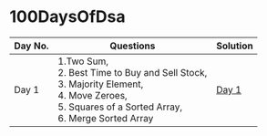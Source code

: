 # 100DaysOfDsa

| Day No. | Questions | Solution |
| --- | --- | --- |
| Day 1 | 1.Two Sum, <br>2. Best Time to Buy and Sell Stock, <br>3. Majority Element, <br>4. Move Zeroes, <br>5. Squares of a Sorted Array, <br>6. Merge Sorted Array | [Day 1](Day01) |
